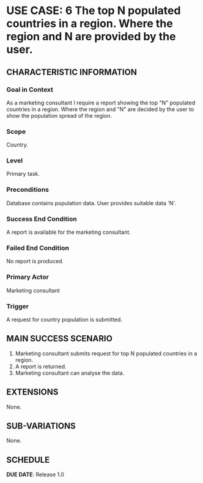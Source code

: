 # USE CASE: 6 The top N populated countries in a region. Where the region and N are provided by the user.

## CHARACTERISTIC INFORMATION

### Goal in Context

As a marketing consultant I require a report showing the top "N" populated countries in a region. Where the region and "N" are decided by the user to show the population spread of the region.

### Scope

Country.

### Level

Primary task.

### Preconditions

Database contains population data.
User provides suitable data 'N'.

### Success End Condition

A report is available for the marketing consultant.

### Failed End Condition

No report is produced.

### Primary Actor

Marketing consultant

### Trigger

A request for country population is submitted.

## MAIN SUCCESS SCENARIO

1. Marketing consultant submits request for top N populated countries in a region.
2. A report is returned.
3. Marketing consultant can analyse the data.

## EXTENSIONS

None.

## SUB-VARIATIONS

None.

## SCHEDULE

**DUE DATE**: Release 1.0